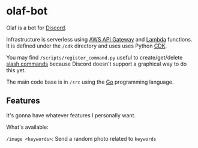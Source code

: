 # olaf-bot
Olaf is a bot for [Discord](https://discord.com/).

Infrastructure is serverless using [AWS API Gateway](https://aws.amazon.com/api-gateway/) and [Lambda](https://aws.amazon.com/lambda) functions. It is defined under the `/cdk` directory and uses
uses Python [CDK](https://aws.amazon.com/api-gateway/).

You may find `/scripts/register_command.py` useful to create/get/delete [slash commands](https://discord.com/developers/docs/interactions/slash-commands) because Discord doesn't support a graphical way to do this yet.

The main code base is in `/src` using the [Go](https://golang.org/) programming language.

## Features
It's gonna have whatever features I personally want.

What's available:

`/image <keywords>`: Send a random photo related to `keywords`

